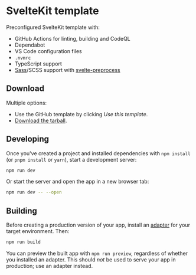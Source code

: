 # SvelteKit template

Preconfigured SvelteKit template with:

- GitHub Actions for linting, building and CodeQL
- Dependabot
- VS Code configuration files
- `.nvmrc`
- TypeScript support
- [Sass]/SCSS support with [svelte-preprocess]

## Download

Multiple options:

- Use the GitHub template by clicking _Use this template_.
- [Download the tarball].

## Developing

Once you've created a project and installed dependencies with `npm install` (or `pnpm install` or `yarn`), start a development server:

```bash
npm run dev
```

Or start the server and open the app in a new browser tab:

```bash
npm run dev -- --open
```

## Building

Before creating a production version of your app, install an [adapter] for your target environment. Then:

```bash
npm run build
```

You can preview the built app with `npm run preview`, regardless of whether you installed an adapter. This should _not_ be used to serve your app in production; use an adapter instead.

[sass]: https://sass-lang.com
[svelte-preprocess]: https://github.com/sveltejs/svelte-preprocess
[download the tarball]: https://github.com/garraflavatra/sveltekit-template/tarball/main
[adapter]: https://kit.svelte.dev/docs#adapters
